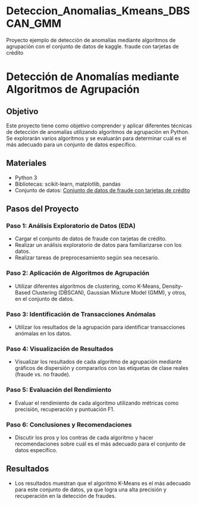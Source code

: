 # Deteccion_Anomalias_Kmeans_DBSCAN_GMM
Proyecto ejemplo de detección de anomalías mediante algoritmos de agrupación con el conjunto de datos de kaggle. fraude con tarjetas de crédito

# Detección de Anomalías mediante Algoritmos de Agrupación

## Objetivo
Este proyecto tiene como objetivo comprender y aplicar diferentes técnicas de detección de anomalías utilizando algoritmos de agrupación en Python. Se explorarán varios algoritmos y se evaluarán para determinar cuál es el más adecuado para un conjunto de datos específico.

## Materiales
- Python 3
- Bibliotecas: scikit-learn, matplotlib, pandas
- Conjunto de datos: [Conjunto de datos de fraude con tarjetas de crédito](https://www.kaggle.com/datasets/mlg-ulb/creditcardfraud)

## Pasos del Proyecto

### Paso 1: Análisis Exploratorio de Datos (EDA)
- Cargar el conjunto de datos de fraude con tarjetas de crédito.
- Realizar un análisis exploratorio de datos para familiarizarse con los datos.
- Realizar tareas de preprocesamiento según sea necesario.

### Paso 2: Aplicación de Algoritmos de Agrupación
- Utilizar diferentes algoritmos de clustering, como K-Means, Density-Based Clustering (DBSCAN), Gaussian Mixture Model (GMM), y otros, en el conjunto de datos.

### Paso 3: Identificación de Transacciones Anómalas
- Utilizar los resultados de la agrupación para identificar transacciones anómalas en los datos.

### Paso 4: Visualización de Resultados
- Visualizar los resultados de cada algoritmo de agrupación mediante gráficos de dispersión y compararlos con las etiquetas de clase reales (fraude vs. no fraude).

### Paso 5: Evaluación del Rendimiento
- Evaluar el rendimiento de cada algoritmo utilizando métricas como precisión, recuperación y puntuación F1.

### Paso 6: Conclusiones y Recomendaciones
- Discutir los pros y los contras de cada algoritmo y hacer recomendaciones sobre cuál es el más adecuado para el conjunto de datos específico.

## Resultados
- Los resultados muestran que el algoritmo K-Means es el más adecuado para este conjunto de datos, ya que logra una alta precisión y recuperación en la detección de fraudes.


